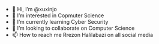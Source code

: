 - 👋 Hi, I’m @xuxinjo
- 👀 I’m interested in Copmuter Science
- 🌱 I’m currently learning Cyber Security
- 💞️ I’m looking to collaborate on Computer Science
- 📫 How to reach me Rrezon Halilabazi on all social media

<!---
xuxinjo/xuxinjo is a ✨ special ✨ repository because its `README.md` (this file) appears on your GitHub profile.
You can click the Preview link to take a look at your changes.
--->
